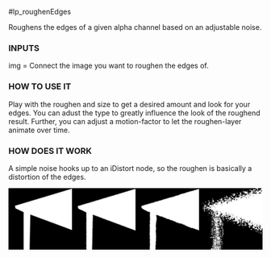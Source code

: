 #lp_roughenEdges


Roughens the edges of a given alpha channel based on an adjustable noise.


### INPUTS
img = Connect the image you want to roughen the edges of.


### HOW TO USE IT
Play with the roughen and size to get a desired amount and look for your edges. You can adust the type to greatly influence the look of the roughend result. Further, you can adjust a motion-factor to let the roughen-layer animate over time.


### HOW DOES IT WORK
A simple noise hooks up to an iDistort node, so the roughen is basically a distortion of the edges.


![Screenshot](roughenedge_bsp.jpg)
